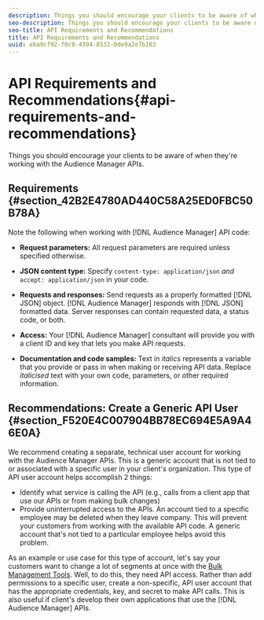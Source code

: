 ```yaml
---
description: Things you should encourage your clients to be aware of when they're working with the Audience Manager APIs.
seo-description: Things you should encourage your clients to be aware of when they're working with the Audience Manager APIs.
seo-title: API Requirements and Recommendations
title: API Requirements and Recommendations
uuid: eba9cf92-f0c8-4394-8532-0de9a2e7b103
---
```


# API Requirements and Recommendations{#api-requirements-and-recommendations}

Things you should encourage your clients to be aware of when they're working with the Audience Manager APIs.

## Requirements {#section_42B2E4780AD440C58A25ED0FBC50B78A}

Note the following when working with [!DNL Audience Manager] API code:

* **Request parameters:** All request parameters are required unless specified otherwise. 
* **JSON content type:** Specify `content-type: application/json` *and* `accept: application/json` in your code. 

* **Requests and responses:** Send requests as a properly formatted [!DNL JSON] object. [!DNL Audience Manager] responds with [!DNL JSON] formatted data. Server responses can contain requested data, a status code, or both. 

* **Access:** Your [!DNL Audience Manager] consultant will provide you with a client ID and key that lets you make API requests. 

* **Documentation and code samples:** Text in *italics* represents a variable that you provide or pass in when making or receiving API data. Replace *italicised* text with your own code, parameters, or other required information.

## Recommendations: Create a Generic API User {#section_F520E4C007904BB78EC694E5A9A46E0A}

We recommend creating a separate, technical user account for working with the Audience Manager APIs. This is a generic account that is not tied to or associated with a specific user in your client's organization. This type of API user account helps accomplish 2 things:

* Identify what service is calling the API (e.g., calls from a client app that use our APIs or from making bulk changes) 
* Provide uninterrupted access to the APIs. An account tied to a specific employee may be deleted when they leave company. This will prevent your customers from working with the available API code. A generic account that's not tied to a particular employee helps avoid this problem.

As an example or use case for this type of account, let's say your customers want to change a lot of segments at once with the [Bulk Management Tools](https://marketing.adobe.com/resources/help/en_US/aam/c_bulk.html). Well, to do this, they need API access. Rather than add permissions to a specific user, create a non-specific, API user account that has the appropriate credentials, key, and secret to make API calls. This is also useful if client's develop their own applications that use the [!DNL Audience Manager] APIs. 
